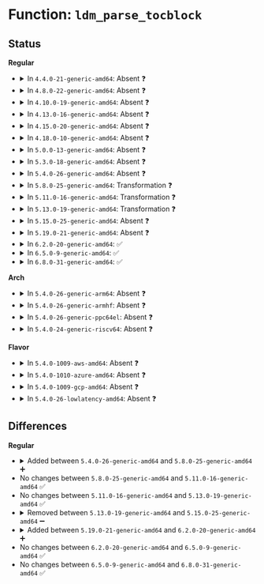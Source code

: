 # Function: <code>ldm_parse_tocblock</code>

## Status
<b>Regular</b>
<ul>
<li>
<details>
<summary>In <code>4.4.0-21-generic-amd64</code>: Absent ❓</summary>

```json
{
  "name": "ldm_parse_tocblock",
  "collision_type": "Unique Static",
  "inline_type": "Full",
  "funcs": [
    {
      "addr": 18446744071582848873,
      "name": "ldm_parse_tocblock",
      "external": false,
      "loc": "block/partitions/ldm.c:192",
      "file": "block/partitions/ldm.c",
      "inline": "not declared, inlined",
      "caller_inline": [
        "block/partitions/ldm.c:ldm_partition"
      ],
      "caller_func": []
    }
  ],
  "symbols": []
}
```
</details>
</li>
<li>
<details>
<summary>In <code>4.8.0-22-generic-amd64</code>: Absent ❓</summary>

```json
{
  "name": "ldm_parse_tocblock",
  "collision_type": "Unique Static",
  "inline_type": "Full",
  "funcs": [
    {
      "addr": 18446744071583132843,
      "name": "ldm_parse_tocblock",
      "external": false,
      "loc": "block/partitions/ldm.c:140",
      "file": "block/partitions/ldm.c",
      "inline": "not declared, inlined",
      "caller_inline": [
        "block/partitions/ldm.c:ldm_partition"
      ],
      "caller_func": []
    }
  ],
  "symbols": []
}
```
</details>
</li>
<li>
<details>
<summary>In <code>4.10.0-19-generic-amd64</code>: Absent ❓</summary>

```json
{
  "name": "ldm_parse_tocblock",
  "collision_type": "Unique Static",
  "inline_type": "Full",
  "funcs": [
    {
      "addr": 18446744071583244763,
      "name": "ldm_parse_tocblock",
      "external": false,
      "loc": "block/partitions/ldm.c:140",
      "file": "block/partitions/ldm.c",
      "inline": "not declared, inlined",
      "caller_inline": [
        "block/partitions/ldm.c:ldm_partition"
      ],
      "caller_func": []
    }
  ],
  "symbols": []
}
```
</details>
</li>
<li>
<details>
<summary>In <code>4.13.0-16-generic-amd64</code>: Absent ❓</summary>

```json
{
  "name": "ldm_parse_tocblock",
  "collision_type": "Unique Static",
  "inline_type": "Full",
  "funcs": [
    {
      "addr": 18446744071583297744,
      "name": "ldm_parse_tocblock",
      "external": false,
      "loc": "block/partitions/ldm.c:140",
      "file": "block/partitions/ldm.c",
      "inline": "not declared, inlined",
      "caller_inline": [
        "block/partitions/ldm.c:ldm_partition"
      ],
      "caller_func": []
    }
  ],
  "symbols": []
}
```
</details>
</li>
<li>
<details>
<summary>In <code>4.15.0-20-generic-amd64</code>: Absent ❓</summary>

```json
{
  "name": "ldm_parse_tocblock",
  "collision_type": "Unique Static",
  "inline_type": "Full",
  "funcs": [
    {
      "addr": 18446744071583479082,
      "name": "ldm_parse_tocblock",
      "external": false,
      "loc": "block/partitions/ldm.c:140",
      "file": "block/partitions/ldm.c",
      "inline": "not declared, inlined",
      "caller_inline": [
        "block/partitions/ldm.c:ldm_partition"
      ],
      "caller_func": []
    }
  ],
  "symbols": []
}
```
</details>
</li>
<li>
<details>
<summary>In <code>4.18.0-10-generic-amd64</code>: Absent ❓</summary>

```json
{
  "name": "ldm_parse_tocblock",
  "collision_type": "Unique Static",
  "inline_type": "Full",
  "funcs": [
    {
      "addr": 18446744071583690600,
      "name": "ldm_parse_tocblock",
      "external": false,
      "loc": "block/partitions/ldm.c:140",
      "file": "block/partitions/ldm.c",
      "inline": "not declared, inlined",
      "caller_inline": [
        "block/partitions/ldm.c:ldm_partition"
      ],
      "caller_func": []
    }
  ],
  "symbols": []
}
```
</details>
</li>
<li>
<details>
<summary>In <code>5.0.0-13-generic-amd64</code>: Absent ❓</summary>

```json
{
  "name": "ldm_parse_tocblock",
  "collision_type": "Unique Static",
  "inline_type": "Full",
  "funcs": [
    {
      "addr": 18446744071583798032,
      "name": "ldm_parse_tocblock",
      "external": false,
      "loc": "block/partitions/ldm.c:140",
      "file": "block/partitions/ldm.c",
      "inline": "not declared, inlined",
      "caller_inline": [
        "block/partitions/ldm.c:ldm_partition"
      ],
      "caller_func": []
    }
  ],
  "symbols": []
}
```
</details>
</li>
<li>
<details>
<summary>In <code>5.3.0-18-generic-amd64</code>: Absent ❓</summary>

```json
{
  "name": "ldm_parse_tocblock",
  "collision_type": "Unique Static",
  "inline_type": "Full",
  "funcs": [
    {
      "addr": 18446744071583985883,
      "name": "ldm_parse_tocblock",
      "external": false,
      "loc": "block/partitions/ldm.c:126",
      "file": "block/partitions/ldm.c",
      "inline": "not declared, inlined",
      "caller_inline": [
        "block/partitions/ldm.c:ldm_validate_tocblocks"
      ],
      "caller_func": []
    }
  ],
  "symbols": []
}
```
</details>
</li>
<li>
<details>
<summary>In <code>5.4.0-26-generic-amd64</code>: Absent ❓</summary>

```json
{
  "name": "ldm_parse_tocblock",
  "collision_type": "Unique Static",
  "inline_type": "Full",
  "funcs": [
    {
      "addr": 18446744071584089259,
      "name": "ldm_parse_tocblock",
      "external": false,
      "loc": "block/partitions/ldm.c:126",
      "file": "block/partitions/ldm.c",
      "inline": "not declared, inlined",
      "caller_inline": [
        "block/partitions/ldm.c:ldm_validate_tocblocks"
      ],
      "caller_func": []
    }
  ],
  "symbols": []
}
```
</details>
</li>
<li>
<details>
<summary>In <code>5.8.0-25-generic-amd64</code>: Transformation ❓</summary>

```c
bool ldm_parse_tocblock(const u8 * data, struct tocblock * toc)
```

```json
{
  "name": "ldm_parse_tocblock",
  "collision_type": "Unique Static",
  "inline_type": "No",
  "funcs": [
    {
      "addr": 0,
      "name": "ldm_parse_tocblock",
      "external": false,
      "loc": "block/partitions/ldm.c:126",
      "file": "block/partitions/ldm.c",
      "inline": "seen, unknown",
      "caller_inline": [],
      "caller_func": [
        "block/partitions/ldm.c:ldm_validate_tocblocks"
      ]
    }
  ],
  "symbols": [
    {
      "addr": 18446744071584481040,
      "name": "ldm_parse_tocblock",
      "section": ".text",
      "bind": "STB_LOCAL",
      "size": 241
    },
    {
      "addr": 18446744071584489014,
      "name": "ldm_parse_tocblock.cold",
      "section": ".text",
      "bind": "STB_LOCAL",
      "size": 110
    }
  ]
}
```
</details>
</li>
<li>
<details>
<summary>In <code>5.11.0-16-generic-amd64</code>: Transformation ❓</summary>

```c
bool ldm_parse_tocblock(const u8 * data, struct tocblock * toc)
```

```json
{
  "name": "ldm_parse_tocblock",
  "collision_type": "Unique Static",
  "inline_type": "No",
  "funcs": [
    {
      "addr": 0,
      "name": "ldm_parse_tocblock",
      "external": false,
      "loc": "block/partitions/ldm.c:126",
      "file": "block/partitions/ldm.c",
      "inline": "seen, unknown",
      "caller_inline": [],
      "caller_func": [
        "block/partitions/ldm.c:ldm_validate_tocblocks"
      ]
    }
  ],
  "symbols": [
    {
      "addr": 18446744071584594432,
      "name": "ldm_parse_tocblock",
      "section": ".text",
      "bind": "STB_LOCAL",
      "size": 241
    },
    {
      "addr": 18446744071591374131,
      "name": "ldm_parse_tocblock.cold",
      "section": ".text",
      "bind": "STB_LOCAL",
      "size": 110
    }
  ]
}
```
</details>
</li>
<li>
<details>
<summary>In <code>5.13.0-19-generic-amd64</code>: Transformation ❓</summary>

```c
bool ldm_parse_tocblock(const u8 * data, struct tocblock * toc)
```

```json
{
  "name": "ldm_parse_tocblock",
  "collision_type": "Unique Static",
  "inline_type": "No",
  "funcs": [
    {
      "addr": 0,
      "name": "ldm_parse_tocblock",
      "external": false,
      "loc": "block/partitions/ldm.c:126",
      "file": "block/partitions/ldm.c",
      "inline": "seen, unknown",
      "caller_inline": [],
      "caller_func": [
        "block/partitions/ldm.c:ldm_validate_tocblocks"
      ]
    }
  ],
  "symbols": [
    {
      "addr": 18446744071584626208,
      "name": "ldm_parse_tocblock",
      "section": ".text",
      "bind": "STB_LOCAL",
      "size": 224
    },
    {
      "addr": 18446744071591316618,
      "name": "ldm_parse_tocblock.cold",
      "section": ".text",
      "bind": "STB_LOCAL",
      "size": 113
    }
  ]
}
```
</details>
</li>
<li>
<details>
<summary>In <code>5.15.0-25-generic-amd64</code>: Absent ❓</summary>

```json
{
  "name": "ldm_parse_tocblock",
  "collision_type": "Unique Static",
  "inline_type": "Full",
  "funcs": [
    {
      "addr": 18446744071585046552,
      "name": "ldm_parse_tocblock",
      "external": false,
      "loc": "block/partitions/ldm.c:126",
      "file": "block/partitions/ldm.c",
      "inline": "not declared, inlined",
      "caller_inline": [
        "block/partitions/ldm.c:ldm_validate_tocblocks"
      ],
      "caller_func": []
    }
  ],
  "symbols": []
}
```
</details>
</li>
<li>
<details>
<summary>In <code>5.19.0-21-generic-amd64</code>: Absent ❓</summary>

```json
{
  "name": "ldm_parse_tocblock",
  "collision_type": "Unique Static",
  "inline_type": "Full",
  "funcs": [
    {
      "addr": 18446744071585765839,
      "name": "ldm_parse_tocblock",
      "external": false,
      "loc": "block/partitions/ldm.c:126",
      "file": "block/partitions/ldm.c",
      "inline": "not declared, inlined",
      "caller_inline": [
        "block/partitions/ldm.c:ldm_validate_tocblocks"
      ],
      "caller_func": []
    }
  ],
  "symbols": []
}
```
</details>
</li>
<li>
<details>
<summary>In <code>6.2.0-20-generic-amd64</code>: ✅</summary>

```c
bool ldm_parse_tocblock(const u8 * data, struct tocblock * toc)
```

```json
{
  "name": "ldm_parse_tocblock",
  "collision_type": "Unique Static",
  "inline_type": "No",
  "funcs": [
    {
      "addr": 18446744071586543072,
      "name": "ldm_parse_tocblock",
      "external": false,
      "loc": "block/partitions/ldm.c:126",
      "file": "block/partitions/ldm.c",
      "inline": "seen, unknown",
      "caller_inline": [],
      "caller_func": [
        "block/partitions/ldm.c:ldm_validate_tocblocks"
      ]
    }
  ],
  "symbols": [
    {
      "addr": 18446744071586543072,
      "name": "ldm_parse_tocblock",
      "section": ".text",
      "bind": "STB_LOCAL",
      "size": 392
    }
  ]
}
```
</details>
</li>
<li>
<details>
<summary>In <code>6.5.0-9-generic-amd64</code>: ✅</summary>

```c
bool ldm_parse_tocblock(const u8 * data, struct tocblock * toc)
```

```json
{
  "name": "ldm_parse_tocblock",
  "collision_type": "Unique Static",
  "inline_type": "No",
  "funcs": [
    {
      "addr": 18446744071586793856,
      "name": "ldm_parse_tocblock",
      "external": false,
      "loc": "block/partitions/ldm.c:126",
      "file": "block/partitions/ldm.c",
      "inline": "seen, unknown",
      "caller_inline": [],
      "caller_func": [
        "block/partitions/ldm.c:ldm_validate_tocblocks"
      ]
    }
  ],
  "symbols": [
    {
      "addr": 18446744071586793856,
      "name": "ldm_parse_tocblock",
      "section": ".text",
      "bind": "STB_LOCAL",
      "size": 392
    }
  ]
}
```
</details>
</li>
<li>
<details>
<summary>In <code>6.8.0-31-generic-amd64</code>: ✅</summary>

```c
bool ldm_parse_tocblock(const u8 * data, struct tocblock * toc)
```

```json
{
  "name": "ldm_parse_tocblock",
  "collision_type": "Unique Static",
  "inline_type": "No",
  "funcs": [
    {
      "addr": 18446744071587070688,
      "name": "ldm_parse_tocblock",
      "external": false,
      "loc": "block/partitions/ldm.c:126",
      "file": "block/partitions/ldm.c",
      "inline": "seen, unknown",
      "caller_inline": [],
      "caller_func": [
        "block/partitions/ldm.c:ldm_validate_tocblocks"
      ]
    }
  ],
  "symbols": [
    {
      "addr": 18446744071587070688,
      "name": "ldm_parse_tocblock",
      "section": ".text",
      "bind": "STB_LOCAL",
      "size": 392
    }
  ]
}
```
</details>
</li>
</ul>
<b>Arch</b>
<ul>
<li>
<details>
<summary>In <code>5.4.0-26-generic-arm64</code>: Absent ❓</summary>

```json
{
  "name": "ldm_parse_tocblock",
  "collision_type": "Unique Static",
  "inline_type": "Full",
  "funcs": [
    {
      "addr": 18446603336495930408,
      "name": "ldm_parse_tocblock",
      "external": false,
      "loc": "block/partitions/ldm.c:126",
      "file": "block/partitions/ldm.c",
      "inline": "not declared, inlined",
      "caller_inline": [
        "block/partitions/ldm.c:ldm_validate_tocblocks"
      ],
      "caller_func": []
    }
  ],
  "symbols": []
}
```
</details>
</li>
<li>
<details>
<summary>In <code>5.4.0-26-generic-armhf</code>: Absent ❓</summary>

```json
{
  "name": "ldm_parse_tocblock",
  "collision_type": "Unique Static",
  "inline_type": "Full",
  "funcs": [
    {
      "addr": 3229276044,
      "name": "ldm_parse_tocblock",
      "external": false,
      "loc": "block/partitions/ldm.c:126",
      "file": "block/partitions/ldm.c",
      "inline": "not declared, inlined",
      "caller_inline": [
        "block/partitions/ldm.c:ldm_validate_tocblocks"
      ],
      "caller_func": []
    }
  ],
  "symbols": []
}
```
</details>
</li>
<li>
<details>
<summary>In <code>5.4.0-26-generic-ppc64el</code>: Absent ❓</summary>

```json
{
  "name": "ldm_parse_tocblock",
  "collision_type": "Unique Static",
  "inline_type": "Full",
  "funcs": [
    {
      "addr": 13835058055290148548,
      "name": "ldm_parse_tocblock",
      "external": false,
      "loc": "block/partitions/ldm.c:126",
      "file": "block/partitions/ldm.c",
      "inline": "not declared, inlined",
      "caller_inline": [
        "block/partitions/ldm.c:ldm_validate_tocblocks"
      ],
      "caller_func": []
    }
  ],
  "symbols": []
}
```
</details>
</li>
<li>
<details>
<summary>In <code>5.4.0-24-generic-riscv64</code>: Absent ❓</summary>

```json
{
  "name": "ldm_parse_tocblock",
  "collision_type": "Unique Static",
  "inline_type": "Full",
  "funcs": [
    {
      "addr": 18446743936275041986,
      "name": "ldm_parse_tocblock",
      "external": false,
      "loc": "block/partitions/ldm.c:126",
      "file": "block/partitions/ldm.c",
      "inline": "not declared, inlined",
      "caller_inline": [
        "block/partitions/ldm.c:ldm_validate_tocblocks"
      ],
      "caller_func": []
    }
  ],
  "symbols": []
}
```
</details>
</li>
</ul>
<b>Flavor</b>
<ul>
<li>
<details>
<summary>In <code>5.4.0-1009-aws-amd64</code>: Absent ❓</summary>

```json
{
  "name": "ldm_parse_tocblock",
  "collision_type": "Unique Static",
  "inline_type": "Full",
  "funcs": [
    {
      "addr": 18446744071584057995,
      "name": "ldm_parse_tocblock",
      "external": false,
      "loc": "block/partitions/ldm.c:126",
      "file": "block/partitions/ldm.c",
      "inline": "not declared, inlined",
      "caller_inline": [
        "block/partitions/ldm.c:ldm_validate_tocblocks"
      ],
      "caller_func": []
    }
  ],
  "symbols": []
}
```
</details>
</li>
<li>
<details>
<summary>In <code>5.4.0-1010-azure-amd64</code>: Absent ❓</summary>

```json
{
  "name": "ldm_parse_tocblock",
  "collision_type": "Unique Static",
  "inline_type": "Full",
  "funcs": [
    {
      "addr": 18446744071583993755,
      "name": "ldm_parse_tocblock",
      "external": false,
      "loc": "block/partitions/ldm.c:126",
      "file": "block/partitions/ldm.c",
      "inline": "not declared, inlined",
      "caller_inline": [
        "block/partitions/ldm.c:ldm_validate_tocblocks"
      ],
      "caller_func": []
    }
  ],
  "symbols": []
}
```
</details>
</li>
<li>
<details>
<summary>In <code>5.4.0-1009-gcp-amd64</code>: Absent ❓</summary>

```json
{
  "name": "ldm_parse_tocblock",
  "collision_type": "Unique Static",
  "inline_type": "Full",
  "funcs": [
    {
      "addr": 18446744071584041755,
      "name": "ldm_parse_tocblock",
      "external": false,
      "loc": "block/partitions/ldm.c:126",
      "file": "block/partitions/ldm.c",
      "inline": "not declared, inlined",
      "caller_inline": [
        "block/partitions/ldm.c:ldm_validate_tocblocks"
      ],
      "caller_func": []
    }
  ],
  "symbols": []
}
```
</details>
</li>
<li>
<details>
<summary>In <code>5.4.0-26-lowlatency-amd64</code>: Absent ❓</summary>

```json
{
  "name": "ldm_parse_tocblock",
  "collision_type": "Unique Static",
  "inline_type": "Full",
  "funcs": [
    {
      "addr": 18446744071584144251,
      "name": "ldm_parse_tocblock",
      "external": false,
      "loc": "block/partitions/ldm.c:126",
      "file": "block/partitions/ldm.c",
      "inline": "not declared, inlined",
      "caller_inline": [
        "block/partitions/ldm.c:ldm_validate_tocblocks"
      ],
      "caller_func": []
    }
  ],
  "symbols": []
}
```
</details>
</li>
</ul>

## Differences
<b>Regular</b>
<ul>
<li>
<details>
<summary>Added between <code>5.4.0-26-generic-amd64</code> and <code>5.8.0-25-generic-amd64</code> ➕</summary>

```c
bool ldm_parse_tocblock(const u8 * data, struct tocblock * toc)
```
</details>
</li>
<li>
No changes between <code>5.8.0-25-generic-amd64</code> and <code>5.11.0-16-generic-amd64</code> ✅
</li>
<li>
No changes between <code>5.11.0-16-generic-amd64</code> and <code>5.13.0-19-generic-amd64</code> ✅
</li>
<li>
<details>
<summary>Removed between <code>5.13.0-19-generic-amd64</code> and <code>5.15.0-25-generic-amd64</code> ➖</summary>

```c
bool ldm_parse_tocblock(const u8 * data, struct tocblock * toc)
```
</details>
</li>
<li>
<details>
<summary>Added between <code>5.19.0-21-generic-amd64</code> and <code>6.2.0-20-generic-amd64</code> ➕</summary>

```c
bool ldm_parse_tocblock(const u8 * data, struct tocblock * toc)
```
</details>
</li>
<li>
No changes between <code>6.2.0-20-generic-amd64</code> and <code>6.5.0-9-generic-amd64</code> ✅
</li>
<li>
No changes between <code>6.5.0-9-generic-amd64</code> and <code>6.8.0-31-generic-amd64</code> ✅
</li>
</ul>

